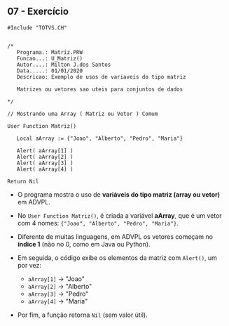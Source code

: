 ## 07 - Exercício
```prw
#Include "TOTVS.CH"


/*
   Programa.: Matriz.PRW
   Funcao...: U_Matriz()
   Autor....: Milton J.dos Santos
   Data.....: 01/01/2020
   Descricao: Exemplo de usos de variaveis do tipo matriz

   Matrizes ou vetores sao uteis para conjuntos de dados

*/

// Mostrando uma Array ( Matriz ou Vetor ) Comum

User Function Matriz()

   Local aArray := {"Joao", "Alberto", "Pedro", "Maria"}

   Alert( aArray[1] )
   Alert( aArray[2] )
   Alert( aArray[3] )
   Alert( aArray[4] )

Return Nil
```

- O programa mostra o uso de **variáveis do tipo matriz (array ou vetor)** em ADVPL.
    
- No `User Function Matriz()`, é criada a variável **aArray**, que é um vetor com 4 nomes: `{"Joao", "Alberto", "Pedro", "Maria"}`.
    
- Diferente de muitas linguagens, em ADVPL os vetores começam no **índice 1** (não no 0, como em Java ou Python).
    
- Em seguida, o código exibe os elementos da matriz com `Alert()`, um por vez:
    - `aArray[1]` → "Joao"
    - `aArray[2]` → "Alberto"
    - `aArray[3]` → "Pedro"
    - `aArray[4]` → "Maria"
        
- Por fim, a função retorna `Nil` (sem valor útil).

